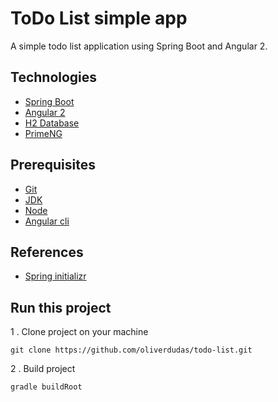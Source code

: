 # ToDo List simple app #

A simple todo list application using Spring Boot and Angular 2.

## Technologies ##
* [Spring Boot](https://spring.io/)
* [Angular 2](http://angular.io/)
* [H2 Database](http://www.h2database.com/html/main.html)
* [PrimeNG](http://www.primefaces.org/primeng/)

## Prerequisites ##
* [Git](https://git-scm.com/book/en/v2/Getting-Started-Installing-Git)
* [JDK ](https://www.java.com/en/download/)
* [Node ](https://nodejs.org/en/download/)
* [Angular cli](https://cli.angular.io/)

## References ##
* [Spring initializr](https://start.spring.io/)

## Run this project ##
1 . Clone project on your machine
```
git clone https://github.com/oliverdudas/todo-list.git
```
2 . Build project
```
gradle buildRoot
